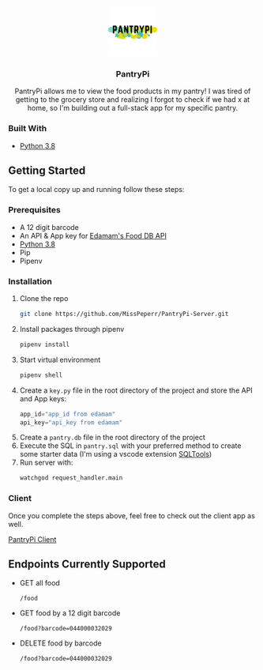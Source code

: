 <!--
*** Thanks for checking out the Best-README-Template. If you have a suggestion
*** that would make this better, please fork the repo and create a pull request
*** or simply open an issue with the tag "enhancement".
*** Thanks again! Now go create something AMAZING! :D
***
***
***
*** To avoid retyping too much info. Do a search and replace for the following:
*** github_username, repo_name, twitter_handle, email, project_title, project_description
-->

<!-- PROJECT LOGO -->
<br />
<p align="center">
  <a href="https://github.com/github_username/repo_name">
    <img src="images/PantryPi_Logo.png" alt="Logo" width="100" height="100">
  </a>

  <h3 align="center">PantryPi</h3>

  <p align="center">
    PantryPi allows me to view the food products in my pantry! I was tired of getting to the grocery store and realizing I forgot to check if we had x at home, so I'm building out a full-stack app for my specific pantry.
  </p>
</p>

### Built With

* [Python 3.8](https://www.python.org/downloads/)

<!-- GETTING STARTED -->
## Getting Started

To get a local copy up and running follow these steps:

### Prerequisites

* A 12 digit barcode
* An API & App key for [Edamam's Food DB API](https://developer.edamam.com/food-database-api)
* [Python 3.8](https://www.python.org/downloads/)
* Pip
* Pipenv

### Installation

1. Clone the repo
    ```sh
   git clone https://github.com/MissPeperr/PantryPi-Server.git
   ```
1. Install packages through pipenv
   ```sh
   pipenv install
   ```
1. Start virtual environment
    ```sh
    pipenv shell
    ```
1. Create a `key.py` file in the root directory of the project and store the API and App keys:
    ```py
    app_id="app_id from edamam"
    api_key="api_key from edamam"
    ```
1. Create a `pantry.db` file in the root directory of the project
1. Execute the SQL in `pantry.sql` with your preferred method to create some starter data (I'm using a vscode extension [SQLTools](https://marketplace.visualstudio.com/items?itemName=mtxr.sqltools))
1. Run server with:
    ```sh
    watchgod request_handler.main
    ```

### Client
Once you complete the steps above, feel free to check out the client app as well.

[PantryPi Client](https://github.com/MissPeperr/PantryPi-Client)

## Endpoints Currently Supported
- GET all food
  ```
  /food
  ```
- GET food by a 12 digit barcode
  ```
  /food?barcode=044000032029
  ```
- DELETE food by barcode
  ```
  /food?barcode=044000032029
  ```